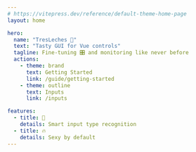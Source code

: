 ```yaml
---
# https://vitepress.dev/reference/default-theme-home-page
layout: home

hero:
  name: "TresLeches 🍰"
  text: "Tasty GUI for Vue controls"
  tagline: Fine-tuning 🎛️ and monitoring like never before
  actions:
    - theme: brand
      text: Getting Started
      link: /guide/getting-started
    - theme: outline
      text: Inputs
      link: /inputs

features:
  - title: 🧐
    details: Smart input type recognition
  - title: 🔥
    details: Sexy by default
---
```

